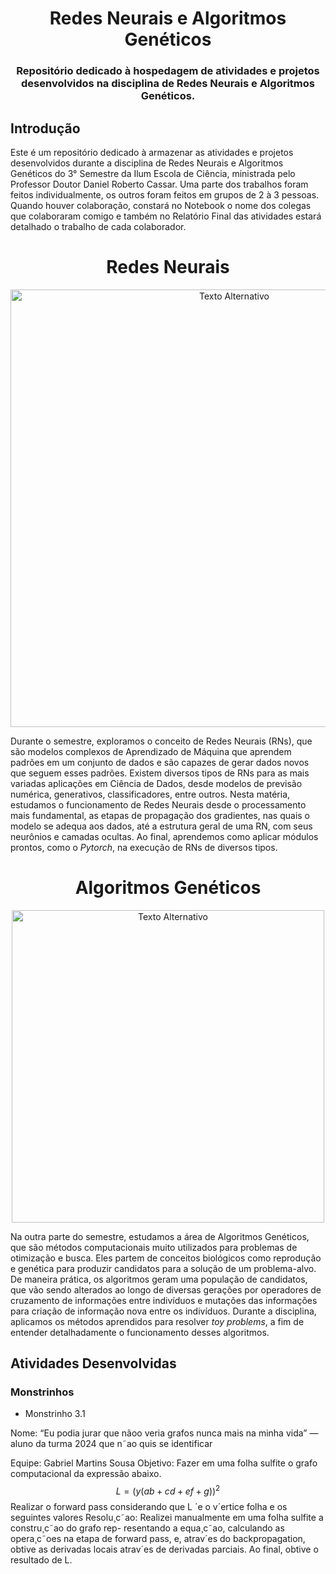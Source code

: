 <h1 align='center'> Redes Neurais e Algoritmos Genéticos </h1>

<h3 align='center'>Repositório dedicado à hospedagem de atividades e projetos desenvolvidos na disciplina de Redes Neurais e Algoritmos Genéticos.</h4>

## Introdução

Este é um repositório dedicado à armazenar as atividades e projetos desenvolvidos durante a disciplina de Redes Neurais e Algoritmos Genéticos do 3° Semestre da Ilum Escola de Ciência, ministrada pelo Professor Doutor Daniel Roberto Cassar. Uma parte dos trabalhos foram feitos individualmente, os outros foram feitos em grupos de 2 à 3 pessoas. Quando houver colaboração, constará no Notebook o nome dos colegas que colaboraram comigo e também no Relatório Final das atividades estará detalhado o trabalho de cada colaborador.

<h1 align='center'> Redes Neurais </h1>

<div align="center">
  <img src="https://github.com/user-attachments/assets/9ee3005c-6655-408d-889a-e3da9cbc793b" alt="Texto Alternativo" width="700">
</div>

Durante o semestre, exploramos o conceito de Redes Neurais (RNs), que são modelos complexos de Aprendizado de Máquina que aprendem padrões em um conjunto de dados e são capazes de gerar dados novos que seguem esses padrões. Existem diversos tipos de RNs para as mais variadas aplicações em Ciência de Dados, desde modelos de previsão numérica, generativos, classificadores, entre outros. Nesta matéria, estudamos o funcionamento de Redes Neurais desde o processamento mais fundamental, as etapas de propagação dos gradientes, nas quais o modelo se adequa aos dados, até a estrutura geral de uma RN, com seus neurônios e camadas ocultas. Ao final, aprendemos como aplicar módulos prontos, como o *Pytorch*, na execução de RNs de diversos tipos.

<h1 align='center'> Algoritmos Genéticos </h1>

<div align="center">
  <img src="https://github.com/user-attachments/assets/c38898a3-3dcf-44cf-9fd5-f82332057790" alt="Texto Alternativo" width="500">
</div>

Na outra parte do semestre, estudamos a área de Algoritmos Genéticos, que são métodos computacionais muito utilizados para problemas de otimização e busca. Eles partem de conceitos biológicos como reprodução e genética para produzir candidatos para a solução de um problema-alvo. De maneira prática, os algoritmos geram uma população de candidatos, que vão sendo alterados ao longo de diversas gerações por operadores de cruzamento de informações entre indivíduos e mutações das informações para criação de informação nova entre os indivíduos. Durante a disciplina, aplicamos os métodos aprendidos para resolver *toy problems*, a fim de entender detalhadamente o funcionamento desses algoritmos.

## Atividades Desenvolvidas
### Monstrinhos

- Monstrinho 3.1

Nome: “Eu podia jurar que nãoo veria grafos nunca mais na minha vida” — aluno da
turma 2024 que n˜ao quis se identificar

Equipe: Gabriel Martins Sousa
Objetivo: Fazer em uma folha sulfite o grafo computacional da expressão abaixo.
$$L = (y(ab + cd + ef + g))^2$$
Realizar o forward pass considerando que L ´e o v´ertice folha e os seguintes valores
Resolu¸c˜ao: Realizei manualmente em uma folha sulfite a constru¸c˜ao do grafo rep-
resentando a equa¸c˜ao, calculando as opera¸c˜oes na etapa de forward pass, e, atrav´es do
backpropagation, obtive as derivadas locais atrav´es de derivadas parciais. Ao final, obtive
o resultado de L.


